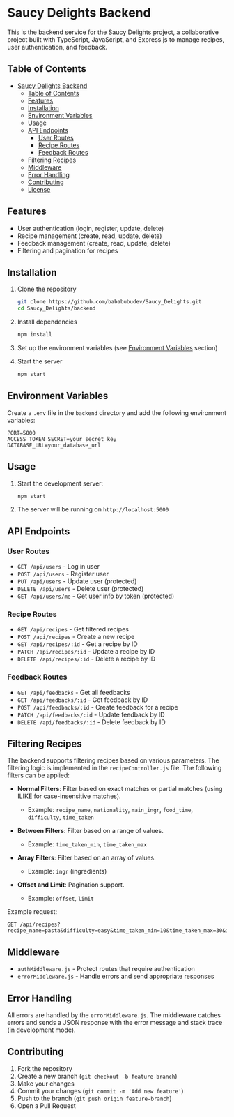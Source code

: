 # Saucy Delights Backend

This is the backend service for the Saucy Delights project, a collaborative project built with TypeScript, JavaScript, and Express.js to manage recipes, user authentication, and feedback.

## Table of Contents

- [Saucy Delights Backend](#saucy-delights-backend)
  - [Table of Contents](#table-of-contents)
  - [Features](#features)
  - [Installation](#installation)
  - [Environment Variables](#environment-variables)
  - [Usage](#usage)
  - [API Endpoints](#api-endpoints)
    - [User Routes](#user-routes)
    - [Recipe Routes](#recipe-routes)
    - [Feedback Routes](#feedback-routes)
  - [Filtering Recipes](#filtering-recipes)
  - [Middleware](#middleware)
  - [Error Handling](#error-handling)
  - [Contributing](#contributing)
  - [License](#license)

## Features

- User authentication (login, register, update, delete)
- Recipe management (create, read, update, delete)
- Feedback management (create, read, update, delete)
- Filtering and pagination for recipes

## Installation

1. Clone the repository
   ```bash
   git clone https://github.com/bababubudev/Saucy_Delights.git
   cd Saucy_Delights/backend
   ```

2. Install dependencies
   ```bash
   npm install
   ```

3. Set up the environment variables (see [Environment Variables](#environment-variables) section)

4. Start the server
   ```bash
   npm start
   ```

## Environment Variables

Create a `.env` file in the `backend` directory and add the following environment variables:

```
PORT=5000
ACCESS_TOKEN_SECRET=your_secret_key
DATABASE_URL=your_database_url
```

## Usage

1. Start the development server:
   ```bash
   npm start
   ```

2. The server will be running on `http://localhost:5000`

## API Endpoints

### User Routes

- `GET /api/users` - Log in user
- `POST /api/users` - Register user
- `PUT /api/users` - Update user (protected)
- `DELETE /api/users` - Delete user (protected)
- `GET /api/users/me` - Get user info by token (protected)

### Recipe Routes

- `GET /api/recipes` - Get filtered recipes
- `POST /api/recipes` - Create a new recipe
- `GET /api/recipes/:id` - Get a recipe by ID
- `PATCH /api/recipes/:id` - Update a recipe by ID
- `DELETE /api/recipes/:id` - Delete a recipe by ID

### Feedback Routes

- `GET /api/feedbacks` - Get all feedbacks
- `GET /api/feedbacks/:id` - Get feedback by ID
- `POST /api/feedbacks/:id` - Create feedback for a recipe
- `PATCH /api/feedbacks/:id` - Update feedback by ID
- `DELETE /api/feedbacks/:id` - Delete feedback by ID

## Filtering Recipes

The backend supports filtering recipes based on various parameters. The filtering logic is implemented in the `recipeController.js` file. The following filters can be applied:

- **Normal Filters**: Filter based on exact matches or partial matches (using ILIKE for case-insensitive matches).
  - Example: `recipe_name`, `nationality`, `main_ingr`, `food_time`, `difficulty`, `time_taken`

- **Between Filters**: Filter based on a range of values.
  - Example: `time_taken_min`, `time_taken_max`

- **Array Filters**: Filter based on an array of values.
  - Example: `ingr` (ingredients)

- **Offset and Limit**: Pagination support.
  - Example: `offset`, `limit`

Example request:
```
GET /api/recipes?recipe_name=pasta&difficulty=easy&time_taken_min=10&time_taken_max=30&ingr=tomato,cheese&offset=0&limit=10
```

## Middleware

- `authMiddleware.js` - Protect routes that require authentication
- `errorMiddleware.js` - Handle errors and send appropriate responses

## Error Handling

All errors are handled by the `errorMiddleware.js`. The middleware catches errors and sends a JSON response with the error message and stack trace (in development mode).

## Contributing

1. Fork the repository
2. Create a new branch (`git checkout -b feature-branch`)
3. Make your changes
4. Commit your changes (`git commit -m 'Add new feature'`)
5. Push to the branch (`git push origin feature-branch`)
6. Open a Pull Request

